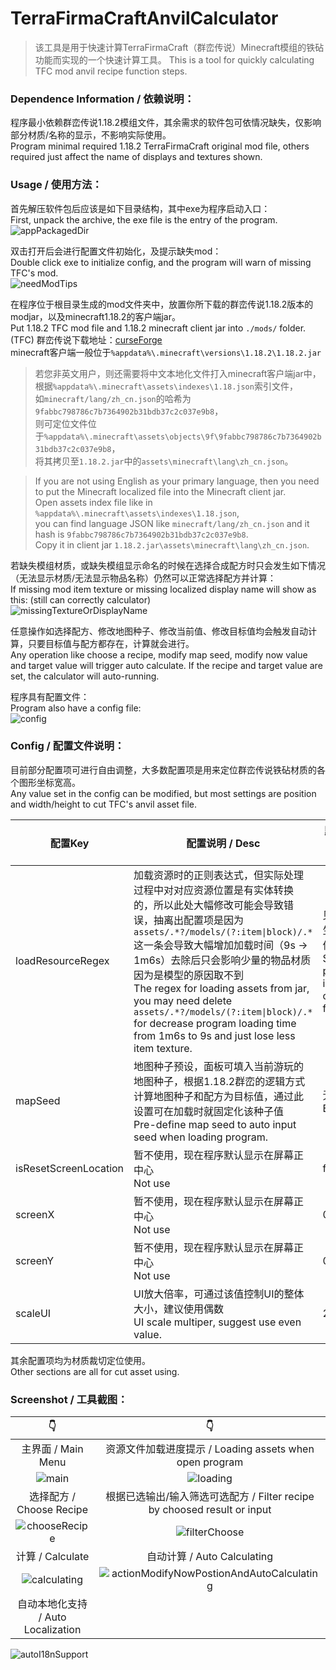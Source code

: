 # TerraFirmaCraftAnvilCalculator

> 该工具是用于快速计算TerraFirmaCraft（群峦传说）Minecraft模组的铁砧功能而实现的一个快速计算工具。
> This is a tool for quickly calculating TFC mod anvil recipe function steps.

### Dependence Information / 依赖说明：

程序最小依赖群峦传说1.18.2模组文件，其余需求的软件包可依情况缺失，仅影响部分材质/名称的显示，不影响实际使用。<br>
Program minimal required 1.18.2 TerraFirmaCraft original mod file, others required just affect the name of displays and textures shown.<br>

### Usage / 使用方法：

首先解压软件包后应该是如下目录结构，其中exe为程序启动入口：<br>
First, unpack the archive, the exe file is the entry of the program.<br>
![appPackagedDir](https://github.com/IceLitty/TerraFirmaCraftAnvilCalculator/assets/6522057/127eb6c6-4fe5-400f-b13d-368785c0000c)

双击打开后会进行配置文件初始化，及提示缺失mod：<br>
Double click exe to initialize config, and the program will warn of missing TFC's mod.<br>
![needModTips](https://github.com/IceLitty/TerraFirmaCraftAnvilCalculator/assets/6522057/2122bdef-c487-4a6d-b0c8-a2d7d6d1b76a)

在程序位于根目录生成的mod文件夹中，放置你所下载的群峦传说1.18.2版本的modjar，以及minecraft1.18.2的客户端jar。<br>
Put 1.18.2 TFC mod file and 1.18.2 minecraft client jar into `./mods/` folder.<br>
(TFC) 群峦传说下载地址：[curseForge](https://www.curseforge.com/minecraft/mc-mods/terrafirmacraft/files?version=1.18.2&gameVersionTypeId=1)<br>
minecraft客户端一般位于`%appdata%\.minecraft\versions\1.18.2\1.18.2.jar`<br>

> 若您非英文用户，则还需要将中文本地化文件打入minecraft客户端jar中，<br>
根据`%appdata%\.minecraft\assets\indexes\1.18.json`索引文件，<br>
如`minecraft/lang/zh_cn.json`的哈希为`9fabbc798786c7b7364902b31bdb37c2c037e9b8`，<br>
则可定位文件位于`%appdata%\.minecraft\assets\objects\9f\9fabbc798786c7b7364902b31bdb37c2c037e9b8`，<br>
将其拷贝至`1.18.2.jar`中的`assets\minecraft\lang\zh_cn.json`。

> If you are not using English as your primary language, then you need to put the Minecraft localized file into the Minecraft client jar.<br>
Open assets index file like in `%appdata%\.minecraft\assets\indexes\1.18.json`,<br>
you can find language JSON like `minecraft/lang/zh_cn.json` and it hash is `9fabbc798786c7b7364902b31bdb37c2c037e9b8`.<br>
Copy it in client jar `1.18.2.jar\assets\minecraft\lang\zh_cn.json`.

若缺失模组材质，或缺失模组显示命名的时候在选择合成配方时只会发生如下情况（无法显示材质/无法显示物品名称）仍然可以正常选择配方并计算：<br>
If missing mod item texture or missing localized display name will show as this: (still can correctly calculator)<br>
![missingTextureOrDisplayName](https://github.com/IceLitty/TerraFirmaCraftAnvilCalculator/assets/6522057/3e1c94bb-542a-4975-b273-bad04f7528cc)

任意操作如选择配方、修改地图种子、修改当前值、修改目标值均会触发自动计算，只要目标值与配方都存在，计算就会进行。<br>
Any operation like choose a recipe, modify map seed, modify now value and target value will trigger auto calculate. If the recipe and target value are set, the calculator will auto-running.<br>

程序具有配置文件：<br>
Program also have a config file:<br>
![config](https://github.com/IceLitty/TerraFirmaCraftAnvilCalculator/assets/6522057/7c6ae47c-5afa-445d-b516-e364eb84b86e)

### Config / 配置文件说明：

目前部分配置项可进行自由调整，大多数配置项是用来定位群峦传说铁砧材质的各个图形坐标宽高。<br>
Any value set in the config can be modified, but most settings are position and width/height to cut TFC's anvil asset file.<br>

配置Key | 配置说明 / Desc | 默认值 / Default Value
--- | --- | ---
loadResourceRegex | 加载资源时的正则表达式，但实际处理过程中对对应资源位置是有实体转换的，所以此处大幅修改可能会导致错误，抽离出配置项是因为`assets/.*?/models/(?:item\|block)/.*`这一条会导致大幅增加加载时间（9s -> 1m6s）去除后只会影响少量的物品材质因为是模型的原因取不到<br>The regex for loading assets from jar, you may need delete `assets/.*?/models/(?:item\|block)/.*` for decrease program loading time from 1m6s to 9s and just lose less item texture. | 见程序生成文件<br>See program init config file
mapSeed | 地图种子预设，面板可填入当前游玩的地图种子，根据1.18.2群峦的逻辑方式计算地图种子和配方为目标值，通过此设置可在加载时就固定化该种子值<br>Pre-define map seed to auto input seed when loading program. | 无<br>Empty
isResetScreenLocation | 暂不使用，现在程序默认显示在屏幕正中心<br>Not use | false
screenX | 暂不使用，现在程序默认显示在屏幕正中心<br>Not use | 0
screenY | 暂不使用，现在程序默认显示在屏幕正中心<br>Not use | 0
scaleUI | UI放大倍率，可通过该值控制UI的整体大小，建议使用偶数<br>UI scale multiper, suggest use even value. | 2

其余配置项均为材质裁切定位使用。<br>
Other sections are all for cut asset using.<br>

### Screenshot / 工具截图：

👇 | 👇
:---: | :---:
主界面 / Main Menu | 资源文件加载进度提示 / Loading assets when open program
![main](https://github.com/IceLitty/TerraFirmaCraftAnvilCalculator/assets/6522057/7c836070-5a8c-4a67-878e-1cecd498a95f) | ![loading](https://github.com/IceLitty/TerraFirmaCraftAnvilCalculator/assets/6522057/83a7fcc1-ae24-437d-95de-adeb38b04080)
选择配方 / Choose Recipe | 根据已选输出/输入筛选可选配方 / Filter recipe by choosed result or input
![chooseRecipe](https://github.com/IceLitty/TerraFirmaCraftAnvilCalculator/assets/6522057/fc0675e5-6799-4ebc-9da4-4d05416e9278) | ![filterChoose](https://github.com/IceLitty/TerraFirmaCraftAnvilCalculator/assets/6522057/0837b716-0d07-4d4c-85e3-92ae1ccef353)
计算 / Calculate | 自动计算 / Auto Calculating
![calculating](https://github.com/IceLitty/TerraFirmaCraftAnvilCalculator/assets/6522057/a01681ce-c690-4684-8939-ad8a3ff6b5b0) | ![actionModifyNowPostionAndAutoCalculating](https://github.com/IceLitty/TerraFirmaCraftAnvilCalculator/assets/6522057/d64463d3-e1ce-4cb8-bf4a-9bb5302eb7ec)
自动本地化支持 / Auto Localization | 
![autoI18nSupport](https://github.com/IceLitty/TerraFirmaCraftAnvilCalculator/assets/6522057/37cfa76e-df7b-4980-b824-227c9f28b88d)
